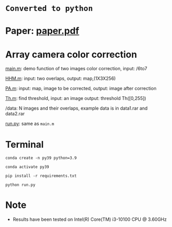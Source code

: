 # `Converted to python`

# Paper: [paper.pdf](paper.pdf)

# Array camera color correction
[main.m](main.m):   demo function of two images color correction, input: /6to7

[HHM.m](HHM.m):    input: two overlaps, output: map,(1X3X256)

[PA.m](PA.m):    input: map, image to be corrected, output: image after correction

[Th.m](Th.m):   find threshold, input: an image   output: threshold Th([0,255])

/data: N images and their overlaps, example data is in data1.rar and data2.rar

[run.py](run.py): same as `main.m`

# Terminal
```
conda create -n py39 python=3.9

conda activate py39

pip install -r requirements.txt

python run.py
```
# Note
- Results have been tested on Intel(R) Core(TM) i3-10100 CPU @ 3.60GHz
